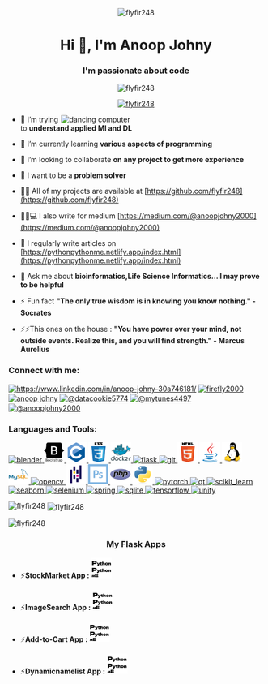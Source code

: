 <p align="center">
<img src="https://media3.giphy.com/media/du3J3cXyzhj75IOgvA/giphy.gif?cid=ecf05e47xyjpyo99b9jgldf1ttmg7v3keiauv994j1ukmj4m&rid=giphy.gif&ct=g" alt="flyfir248" /></img>
</p>
  
<h1 align="center">Hi 👋, I'm Anoop Johny</h1>
<h3 align="center">I'm passionate about code</h3>

<p align="center"> <img src="https://komarev.com/ghpvc/?username=flyfir248&label=Profile%20views&color=0e75b6&style=flat" alt="flyfir248" /> </p>

<p align="center"> <a href="https://github.com/ryo-ma/github-profile-trophy"><img src="https://github-profile-trophy.vercel.app/?username=flyfir248&theme=matrix" alt="flyfir248" /></a> </p>
<img align="right" alt="dancing computer" width=400 src="https://media4.giphy.com/media/MT5UUV1d4CXE2A37Dg/giphy.gif?cid=ecf05e47undw84g8v27im1ipaavknrsttjxpj4amupofwia6&rid=giphy.gif&ct=g"></img>

- 🔭 I’m trying to **understand applied Ml and DL**

- 🌱 I’m currently learning **various aspects of programming**

- 👯 I’m looking to collaborate **on any project to get more experience**

- 🤝 I want to be a **problem solver**

- 👨‍💻 All of my projects are available at [https://github.com/flyfir248](https://github.com/flyfir248)
- 👨‍✍️💻 I also write for medium [https://medium.com/@anoopjohny2000](https://medium.com/@anoopjohny2000)

- 📝 I regularly write articles on [https://pythonpythonme.netlify.app/index.html](https://pythonpythonme.netlify.app/index.html)

- 💬 Ask me about **bioinformatics,Life Science Informatics... I may prove to be helpful**

- ⚡ Fun fact **"The only true wisdom is in knowing you know nothing." - Socrates**

- ⚡⚡This ones on the house : **"You have power over your mind, not outside events. Realize this, and you will find strength." - Marcus Aurelius**

<h3 align="left">Connect with me:</h3>
<p align="left">
<a href="https://linkedin.com/in/https://www.linkedin.com/in/anoop-johny-30a746181/" target="blank"><img align="center" src="https://raw.githubusercontent.com/rahuldkjain/github-profile-readme-generator/master/src/images/icons/Social/linked-in-alt.svg" alt="https://www.linkedin.com/in/anoop-johny-30a746181/" height="30" width="40" /></a>
<a href="https://stackoverflow.com/users/firefly2000" target="blank"><img align="center" src="https://raw.githubusercontent.com/rahuldkjain/github-profile-readme-generator/master/src/images/icons/Social/stack-overflow.svg" alt="firefly2000" height="30" width="40" /></a>
<a href="https://kaggle.com/anoop johny" target="blank"><img align="center" src="https://raw.githubusercontent.com/rahuldkjain/github-profile-readme-generator/master/src/images/icons/Social/kaggle.svg" alt="anoop johny" height="30" width="40" /></a>
<a href="https://www.youtube.com/c/@datacookie5774" target="blank"><img align="center" src="https://raw.githubusercontent.com/rahuldkjain/github-profile-readme-generator/master/src/images/icons/Social/youtube.svg" alt="@datacookie5774" height="30" width="40" /></a>
<a href="https://www.youtube.com/c/@mytunes4497" target="blank"><img align="center" src="https://raw.githubusercontent.com/rahuldkjain/github-profile-readme-generator/master/src/images/icons/Social/youtube.svg" alt="@mytunes4497" height="30" width="40" /></a>
<a href="https://www.hackerrank.com/@anoopjohny2000" target="blank"><img align="center" src="https://raw.githubusercontent.com/rahuldkjain/github-profile-readme-generator/master/src/images/icons/Social/hackerrank.svg" alt="@anoopjohny2000" height="30" width="40" /></a>
</p>

<h3 align="left">Languages and Tools:</h3>

<p align="left"> <a href="https://www.blender.org/" target="_blank" rel="noreferrer"> <img src="https://download.blender.org/branding/community/blender_community_badge_white.svg" alt="blender" width="40" height="40"/> </a> <a href="https://getbootstrap.com" target="_blank" rel="noreferrer"> <img src="https://raw.githubusercontent.com/devicons/devicon/master/icons/bootstrap/bootstrap-plain-wordmark.svg" alt="bootstrap" width="40" height="40"/> </a> <a href="https://www.cprogramming.com/" target="_blank" rel="noreferrer"> <img src="https://raw.githubusercontent.com/devicons/devicon/master/icons/c/c-original.svg" alt="c" width="40" height="40"/> </a> <a href="https://www.w3schools.com/css/" target="_blank" rel="noreferrer"> <img src="https://raw.githubusercontent.com/devicons/devicon/master/icons/css3/css3-original-wordmark.svg" alt="css3" width="40" height="40"/> </a> <a href="https://www.docker.com/" target="_blank" rel="noreferrer"> <img src="https://raw.githubusercontent.com/devicons/devicon/master/icons/docker/docker-original-wordmark.svg" alt="docker" width="40" height="40"/> </a> <a href="https://flask.palletsprojects.com/" target="_blank" rel="noreferrer"> <img src="https://www.vectorlogo.zone/logos/pocoo_flask/pocoo_flask-icon.svg" alt="flask" width="40" height="40"/> </a> <a href="https://git-scm.com/" target="_blank" rel="noreferrer"> <img src="https://www.vectorlogo.zone/logos/git-scm/git-scm-icon.svg" alt="git" width="40" height="40"/> </a> <a href="https://www.w3.org/html/" target="_blank" rel="noreferrer"> <img src="https://raw.githubusercontent.com/devicons/devicon/master/icons/html5/html5-original-wordmark.svg" alt="html5" width="40" height="40"/> </a> <a href="https://www.java.com" target="_blank" rel="noreferrer"> <img src="https://raw.githubusercontent.com/devicons/devicon/master/icons/java/java-original.svg" alt="java" width="40" height="40"/> </a> <a href="https://www.linux.org/" target="_blank" rel="noreferrer"> <img src="https://raw.githubusercontent.com/devicons/devicon/master/icons/linux/linux-original.svg" alt="linux" width="40" height="40"/> </a> <a href="https://www.mysql.com/" target="_blank" rel="noreferrer"> <img src="https://raw.githubusercontent.com/devicons/devicon/master/icons/mysql/mysql-original-wordmark.svg" alt="mysql" width="40" height="40"/> </a> <a href="https://opencv.org/" target="_blank" rel="noreferrer"> <img src="https://www.vectorlogo.zone/logos/opencv/opencv-icon.svg" alt="opencv" width="40" height="40"/> </a> <a href="https://pandas.pydata.org/" target="_blank" rel="noreferrer"> <img src="https://raw.githubusercontent.com/devicons/devicon/2ae2a900d2f041da66e950e4d48052658d850630/icons/pandas/pandas-original.svg" alt="pandas" width="40" height="40"/> </a> <a href="https://www.photoshop.com/en" target="_blank" rel="noreferrer"> <img src="https://raw.githubusercontent.com/devicons/devicon/master/icons/photoshop/photoshop-line.svg" alt="photoshop" width="40" height="40"/> </a> <a href="https://www.php.net" target="_blank" rel="noreferrer"> <img src="https://raw.githubusercontent.com/devicons/devicon/master/icons/php/php-original.svg" alt="php" width="40" height="40"/> </a> <a href="https://www.python.org" target="_blank" rel="noreferrer"> <img src="https://raw.githubusercontent.com/devicons/devicon/master/icons/python/python-original.svg" alt="python" width="40" height="40"/> </a> <a href="https://pytorch.org/" target="_blank" rel="noreferrer"> <img src="https://www.vectorlogo.zone/logos/pytorch/pytorch-icon.svg" alt="pytorch" width="40" height="40"/> </a> <a href="https://www.qt.io/" target="_blank" rel="noreferrer"> <img src="https://upload.wikimedia.org/wikipedia/commons/0/0b/Qt_logo_2016.svg" alt="qt" width="40" height="40"/> </a> <a href="https://scikit-learn.org/" target="_blank" rel="noreferrer"> <img src="https://upload.wikimedia.org/wikipedia/commons/0/05/Scikit_learn_logo_small.svg" alt="scikit_learn" width="40" height="40"/> </a> <a href="https://seaborn.pydata.org/" target="_blank" rel="noreferrer"> <img src="https://seaborn.pydata.org/_images/logo-mark-lightbg.svg" alt="seaborn" width="40" height="40"/> </a> <a href="https://www.selenium.dev" target="_blank" rel="noreferrer"> <img src="https://raw.githubusercontent.com/detain/svg-logos/780f25886640cef088af994181646db2f6b1a3f8/svg/selenium-logo.svg" alt="selenium" width="40" height="40"/> </a> <a href="https://spring.io/" target="_blank" rel="noreferrer"> <img src="https://www.vectorlogo.zone/logos/springio/springio-icon.svg" alt="spring" width="40" height="40"/> </a> <a href="https://www.sqlite.org/" target="_blank" rel="noreferrer"> <img src="https://www.vectorlogo.zone/logos/sqlite/sqlite-icon.svg" alt="sqlite" width="40" height="40"/> </a> <a href="https://www.tensorflow.org" target="_blank" rel="noreferrer"> <img src="https://www.vectorlogo.zone/logos/tensorflow/tensorflow-icon.svg" alt="tensorflow" width="40" height="40"/> </a> <a href="https://unity.com/" target="_blank" rel="noreferrer"> <img src="https://www.vectorlogo.zone/logos/unity3d/unity3d-icon.svg" alt="unity" width="40" height="40"/> </a> </p>

<p><img align="left" src="https://github-readme-stats.vercel.app/api/top-langs?username=flyfir248&show_icons=true&locale=en&layout=compact" alt="flyfir248" /></p>

<p>&nbsp;<img align="center" src="https://github-readme-stats.vercel.app/api?username=flyfir248&show_icons=true&locale=en" alt="flyfir248" /></p>

<p><img align="center" src="https://github-readme-streak-stats.herokuapp.com/?user=flyfir248&" alt="flyfir248" /></p>

<p></p>
<h3 align="center">My Flask Apps</h3>


- ⚡**StockMarket App :** <a href="https://stockmarketapp.onrender.com/" target="_blank" rel="noreferrer"> <img src="https://github.com/flyfir248/stockmarket/blob/main/static/res/web.png" alt="bootstrap" width="40" height="40"/> </a>

  
- ⚡**ImageSearch App :** <a href="https://fireflyappgoawhistler.onrender.com/" target="_blank" rel="noreferrer"> <img src="https://github.com/flyfir248/stockmarket/blob/main/static/res/web.png" alt="bootstrap" width="40" height="40"/> </a>


- ⚡**Add-to-Cart App :** <a href="https://addcartstuff-anoopjohny.netlify.app/" target="_blank" rel="noreferrer"> <img src="https://github.com/flyfir248/stockmarket/blob/main/static/res/web.png" alt="bootstrap" width="40" height="40"/> </a>


- ⚡**Dynamicnamelist App :** <a href="https://dynamicnamelist.onrender.com/" target="_blank" rel="noreferrer"> <img src="https://github.com/flyfir248/stockmarket/blob/main/static/res/web.png" alt="bootstrap" width="40" height="40"/> </a>
